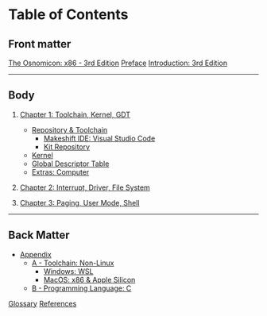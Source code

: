 # Table of Contents

## Front matter
[The Osnomicon: x86 - 3rd Edition](./index.md)
[Preface](./front-matter/preface.md)
[Introduction: 3rd Edition](./front-matter/introduction.md)

---

## Body
1. [Chapter 1: Toolchain, Kernel, GDT](./body/chapter-1/README.md)
    - [Repository & Toolchain](./body/chapter-1/repo-toolchain/README.md)
        - [Makeshift IDE: Visual Studio Code](./body/chapter-1/repo-toolchain/1-ide-vscode.md)
        - [Kit Repository](./body/chapter-1/repo-toolchain/2-kit-repository.md)
    - [Kernel](./body/chapter-1/kernel.md)
    - [Global Descriptor Table](./body/chapter-1/gdt.md)
    - [Extras: Computer]()

2. [Chapter 2: Interrupt, Driver, File System]()
<!--
    - [Driver: VGA Text Mode]()
    - [Interrupt]()
    - [Driver: Keyboard]()
-->

3. [Chapter 3: Paging, User Mode, Shell]()
<!--
    - [Paging]()
    - [User Mode]()
    - [Shell]()
-->
---

## Back Matter
- [Appendix](./back-matter/appendix/README.md)
    - [A - Toolchain: Non-Linux](./back-matter/appendix/toolchain/README.md)
        - [Windows: WSL](./back-matter/appendix/toolchain/wsl.md)
        - [MacOS: x86 & Apple Silicon](./back-matter/appendix/toolchain/macos.md)
    - [B - Programming Language: C]() <!-- Safety, stack & heap -->

[Glossary](./back-matter/glossary.md)
[References](./back-matter/references.md)
